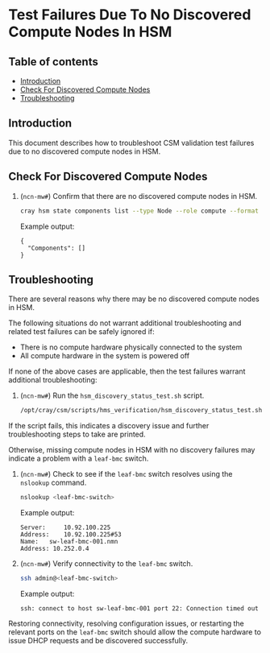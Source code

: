 # Test Failures Due To No Discovered Compute Nodes In HSM

## Table of contents

- [Introduction](#introduction)
- [Check For Discovered Compute Nodes](#check-for-discovered-compute-nodes)
- [Troubleshooting](#troubleshooting)

## Introduction

This document describes how to troubleshoot CSM validation test failures due to no discovered compute nodes in HSM.

## Check For Discovered Compute Nodes

1. (`ncn-mw#`) Confirm that there are no discovered compute nodes in HSM.

    ```bash
    cray hsm state components list --type Node --role compute --format json
    ```

    Example output:

    ```text
    {
      "Components": []
    }
    ```

## Troubleshooting

There are several reasons why there may be no discovered compute nodes in HSM.

The following situations do not warrant additional troubleshooting and related test failures can be safely ignored if:

- There is no compute hardware physically connected to the system
- All compute hardware in the system is powered off

If none of the above cases are applicable, then the test failures warrant additional troubleshooting:

1. (`ncn-mw#`) Run the `hsm_discovery_status_test.sh` script.

    ```bash
    /opt/cray/csm/scripts/hms_verification/hsm_discovery_status_test.sh
    ```

If the script fails, this indicates a discovery issue and further troubleshooting steps to take are printed.

Otherwise, missing compute nodes in HSM with no discovery failures may indicate a problem with a `leaf-bmc` switch.

1. (`ncn-mw#`) Check to see if the `leaf-bmc` switch resolves using the `nslookup` command.

    ```bash
    nslookup <leaf-bmc-switch>
    ```

    Example output:

    ```text
    Server:     10.92.100.225
    Address:    10.92.100.225#53
    Name:   sw-leaf-bmc-001.nmn
    Address: 10.252.0.4
    ```

1. (`ncn-mw#`) Verify connectivity to the `leaf-bmc` switch.

    ```bash
    ssh admin@<leaf-bmc-switch>
    ```

    Example output:

    ```text
    ssh: connect to host sw-leaf-bmc-001 port 22: Connection timed out
    ```

Restoring connectivity, resolving configuration issues, or restarting the relevant ports on the `leaf-bmc` switch should allow the compute hardware to issue DHCP requests and be discovered successfully.

